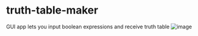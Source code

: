 # truth-table-maker
GUI app lets you input boolean expressions and receive truth table
![image](https://imgur.com/gjVzoGk.png)
